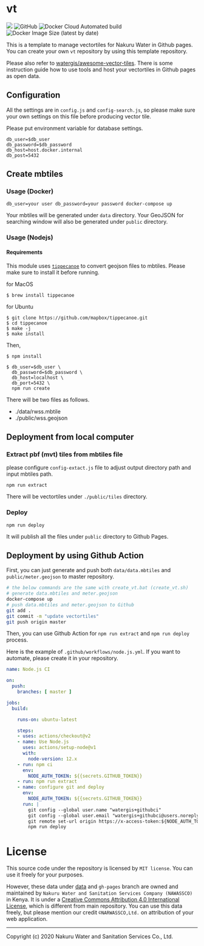 # vt
![](https://github.com/nakuruwater/vt/workflows/Node.js%20CI/badge.svg)
![GitHub](https://img.shields.io/github/license/nakuruwater/vt)
![Docker Cloud Automated build](https://img.shields.io/docker/cloud/automated/narwassco/vt)
![Docker Image Size (latest by date)](https://img.shields.io/docker/image-size/narwassco/vt)

This is a template to manage vectortiles for Nakuru Water in Github pages. You can create your own `vt` repository by using this template repository.

Please also refer to [watergis/awesome-vector-tiles](https://github.com/watergis/awesome-vector-tiles). There is some instruction guide how to use tools and host your vectortiles in Github pages as open data.

## Configuration
All the settings are in `config.js` and `config-search.js`, so please make sure your own settings on this file before producing vector tile.

Please put environment variable for database settings.
```
db_user=$db_user
db_password=$db_password
db_host=host.docker.internal
db_post=5432
```

## Create mbtiles
### Usage (Docker)

```
db_user=your user db_password=your password docker-compose up
```

Your mbtiles will be generated under `data` directory. Your GeoJSON for searching window will also be generated under `public` directory.

### Usage (Nodejs)

#### Requirements

This module uses [`tippecanoe`](https://github.com/mapbox/tippecanoe) to convert geojson files to mbtiles. Please make sure to install it before running.

for MacOS
```
$ brew install tippecanoe
```

for Ubuntu
```
$ git clone https://github.com/mapbox/tippecanoe.git
$ cd tippecanoe
$ make -j
$ make install
```

Then,

```
$ npm install

$ db_user=$db_user \
  db_password=$db_password \
  db_host=localhost \
  db_port=5432 \
  npm run create
```

There will be two files as follows.
- ./data/rwss.mbtile
- ./public/wss.geojson

## Deployment from local computer

### Extract pbf (mvt) tiles from mbtiles file
please configure `config-extact.js` file to adjust output directory path and input mbtiles path.

```
npm run extract
```

There will be vectortiles under `./public/tiles` directory.

### Deploy

```
npm run deploy
```

It will publish all the files under `public` directory to Github Pages.

## Deployment by using Github Action

First, you can just generate and push both `data/data.mbtiles` and `public/meter.geojson` to master repository.

```bash
# the below commands are the same with create_vt.bat (create_vt.sh)
# generate data.mbtiles and meter.geojson
docker-compose up
# push data.mbtiles and meter.geojson to Github
git add .
git commit -m "update vectortiles"
git push origin master
```

Then, you can use Github Action for `npm run extract` and `npm run deploy` process. 

Here is the example of `.github/workflows/node.js.yml`. If you want to automate, please create it in your repository.

```yml
name: Node.js CI

on:
  push:
    branches: [ master ]

jobs:
  build:

    runs-on: ubuntu-latest

    steps:
    - uses: actions/checkout@v2
    - name: Use Node.js
      uses: actions/setup-node@v1
      with:
        node-version: 12.x
    - run: npm ci
      env:
        NODE_AUTH_TOKEN: ${{secrets.GITHUB_TOKEN}}
    - run: npm run extract
    - name: configure git and deploy
      env:
        NODE_AUTH_TOKEN: ${{secrets.GITHUB_TOKEN}}
      run: |
        git config --global user.name "watergis+githubci"
        git config --global user.email "watergis+githubci@users.noreply.github.com"
        git remote set-url origin https://x-access-token:${NODE_AUTH_TOKEN}@github.com/{your organization name}/vt.git
        npm run deploy
```

# License

This source code under the repository is licensed by 
`MIT license`. You can use it freely for your purposes.

However, these data under [data](./data) and `gh-pages` branch are owned and maintained by `Nakuru Water and Sanitation Services Company (NAWASSCO)` in Kenya. It is under a [Creative Commons Attribution 4.0 International
License](http://creativecommons.org/licenses/by/4.0/), which is different from main repository. You can use this data freely, but please mention our credit `©NARWASSCO,Ltd.` on attribution of your web application.

---
Copyright (c) 2020 Nakuru Water and Sanitation Services Co., Ltd.
